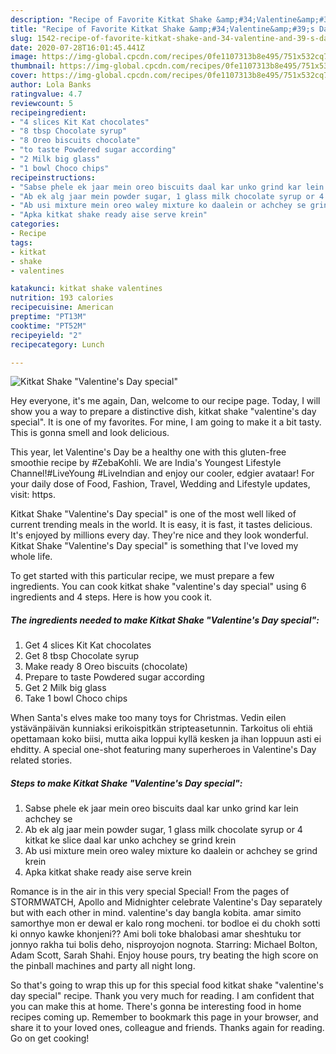 ```yaml
---
description: "Recipe of Favorite Kitkat Shake &amp;#34;Valentine&amp;#39;s Day special&amp;#34;"
title: "Recipe of Favorite Kitkat Shake &amp;#34;Valentine&amp;#39;s Day special&amp;#34;"
slug: 1542-recipe-of-favorite-kitkat-shake-and-34-valentine-and-39-s-day-special-and-34
date: 2020-07-28T16:01:45.441Z
image: https://img-global.cpcdn.com/recipes/0fe1107313b8e495/751x532cq70/kitkat-shake-valentines-day-special-recipe-main-photo.jpg
thumbnail: https://img-global.cpcdn.com/recipes/0fe1107313b8e495/751x532cq70/kitkat-shake-valentines-day-special-recipe-main-photo.jpg
cover: https://img-global.cpcdn.com/recipes/0fe1107313b8e495/751x532cq70/kitkat-shake-valentines-day-special-recipe-main-photo.jpg
author: Lola Banks
ratingvalue: 4.7
reviewcount: 5
recipeingredient:
- "4 slices Kit Kat chocolates"
- "8 tbsp Chocolate syrup"
- "8 Oreo biscuits chocolate"
- "to taste Powdered sugar according"
- "2 Milk big glass"
- "1 bowl Choco chips"
recipeinstructions:
- "Sabse phele ek jaar mein oreo biscuits daal kar unko grind kar lein achchey se"
- "Ab ek alg jaar mein powder sugar, 1 glass milk chocolate syrup or 4 kitkat ke slice daal kar unko achchey se grind krein"
- "Ab usi mixture mein oreo waley mixture ko daalein or achchey se grind krein"
- "Apka kitkat shake ready aise serve krein"
categories:
- Recipe
tags:
- kitkat
- shake
- valentines

katakunci: kitkat shake valentines 
nutrition: 193 calories
recipecuisine: American
preptime: "PT13M"
cooktime: "PT52M"
recipeyield: "2"
recipecategory: Lunch

---
```



![Kitkat Shake &#34;Valentine&#39;s Day special&#34;](https://img-global.cpcdn.com/recipes/0fe1107313b8e495/751x532cq70/kitkat-shake-valentines-day-special-recipe-main-photo.jpg)

Hey everyone, it's me again, Dan, welcome to our recipe page. Today, I will show you a way to prepare a distinctive dish, kitkat shake &#34;valentine&#39;s day special&#34;. It is one of my favorites. For mine, I am going to make it a bit tasty. This is gonna smell and look delicious.

This year, let Valentine&#39;s Day be a healthy one with this gluten-free smoothie recipe by #ZebaKohli. We are India&#39;s Youngest Lifestyle Channel!#LiveYoung #LiveIndian and enjoy our cooler, edgier avataar! For your daily dose of Food, Fashion, Travel, Wedding and Lifestyle updates, visit: https.

Kitkat Shake &#34;Valentine&#39;s Day special&#34; is one of the most well liked of current trending meals in the world. It is easy, it is fast, it tastes delicious. It's enjoyed by millions every day. They're nice and they look wonderful. Kitkat Shake &#34;Valentine&#39;s Day special&#34; is something that I've loved my whole life.


To get started with this particular recipe, we must prepare a few ingredients. You can cook kitkat shake &#34;valentine&#39;s day special&#34; using 6 ingredients and 4 steps. Here is how you cook it.

<!--inarticleads1-->

##### The ingredients needed to make Kitkat Shake &#34;Valentine&#39;s Day special&#34;:

1. Get 4 slices Kit Kat chocolates
1. Get 8 tbsp Chocolate syrup
1. Make ready 8 Oreo biscuits (chocolate)
1. Prepare to taste Powdered sugar according
1. Get 2 Milk big glass
1. Take 1 bowl Choco chips


When Santa&#39;s elves make too many toys for Christmas. Vedin eilen ystävänpäivän kunniaksi erikoispitkän stripteasetunnin. Tarkoitus oli ehtiä opettamaan koko biisi, mutta aika loppui kyllä kesken ja ihan loppuun asti ei ehditty. A special one-shot featuring many superheroes in Valentine&#39;s Day related stories. 

<!--inarticleads2-->

##### Steps to make Kitkat Shake &#34;Valentine&#39;s Day special&#34;:

1. Sabse phele ek jaar mein oreo biscuits daal kar unko grind kar lein achchey se
1. Ab ek alg jaar mein powder sugar, 1 glass milk chocolate syrup or 4 kitkat ke slice daal kar unko achchey se grind krein
1. Ab usi mixture mein oreo waley mixture ko daalein or achchey se grind krein
1. Apka kitkat shake ready aise serve krein


Romance is in the air in this very special Special! From the pages of STORMWATCH, Apollo and Midnighter celebrate Valentine&#39;s Day separately but with each other in mind. valentine&#39;s day bangla kobita. amar simito samorthye mon er dewal er kalo rong mocheni. tor bodloe ei du chokh sotti ki onnyo kawke khonjeni?? Ami boli toke bhalobasi amar sheshtuku tor jonnyo rakha tui bolis deho, nisproyojon nognota. Starring: Michael Bolton, Adam Scott, Sarah Shahi. Enjoy house pours, try beating the high score on the pinball machines and party all night long. 

So that's going to wrap this up for this special food kitkat shake &#34;valentine&#39;s day special&#34; recipe. Thank you very much for reading. I am confident that you can make this at home. There's gonna be interesting food in home recipes coming up. Remember to bookmark this page in your browser, and share it to your loved ones, colleague and friends. Thanks again for reading. Go on get cooking!
